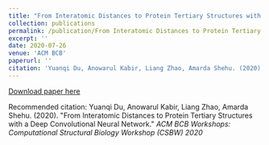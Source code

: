 ```yaml
---
title: "From Interatomic Distances to Protein Tertiary Structures with a Deep Convolutional Neural Network"
collection: publications
permalink: /publication/From Interatomic Distances to Protein Tertiary Structures with a Deep Convolutional Neural Network
excerpt: ''
date: 2020-07-26
venue: 'ACM BCB'
paperurl: ''
citation: 'Yuanqi Du, Anowarul Kabir, Liang Zhao, Amarda Shehu. (2020). &quot;From Interatomic Distances to Protein Tertiary Structures with a Deep Convolutional Neural Network.&quot; <i>ACM BCB Workshops: Computational Structural Biology Workshop (CSBW) 2020</i>'
---
```


[Download paper here]()

Recommended citation: Yuanqi Du, Anowarul Kabir, Liang Zhao, Amarda Shehu. (2020). &quot;From Interatomic Distances to Protein Tertiary Structures with a Deep Convolutional Neural Network.&quot; <i>ACM BCB Workshops: Computational Structural Biology Workshop (CSBW) 2020</i> 
